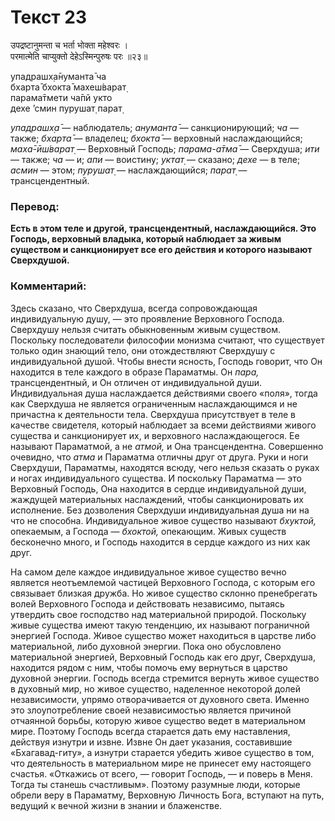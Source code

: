 # Текст 23

उपद्रष्टानुमन्ता च भर्ता भोक्ता महेश्वरः ।  
परमात्मेति चाप्युक्तो देहेऽस्मिन्पुरुषः परः ॥२३॥

упадрашх̣а̄нуманта̄ ча  
бхарта̄ бхокта̄ махеш́варат̣  
парама̄тмети ча̄пй укто  
дехе ’смин пурушат̣ парат̣

_упадрашх̣а̄_ — наблюдатель; _ануманта̄_ — санкционирующий; _ча_ — также; _бхарта̄_ — владелец; _бхокта̄_ — верховный наслаждающийся; _маха̄-ӣш́варат̣_ — Верховный Господь; _парама-а̄тма̄_ — Сверхдуша; _ити_ — также; _ча_ — и; _апи_ — воистину; _уктат̣_ — сказано; _дехе_ — в теле; _асмин_ — этом; _пурушат̣_ — наслаждающийся; _парат̣_ — трансцендентный.

### Перевод:

**Есть в этом теле и другой, трансцендентный, наслаждающийся. Это Господь, верховный владыка, который наблюдает за живым существом и санкционирует все его действия и которого называют Сверхдушой.**

### Комментарий:

Здесь сказано, что Сверхдуша, всегда сопровождающая индивидуальную душу, — это проявление Верховного Господа. Сверхдушу нельзя считать обыкновенным живым существом. Поскольку последователи философии монизма считают, что существует только один знающий тело, они отождествляют Сверхдушу с индивидуальной душой. Чтобы внести ясность, Господь говорит, что Он находится в теле каждого в образе Параматмы. Он _пара,_ трансцендентный, и Он отличен от индивидуальной души. Индивидуальная душа наслаждается действиями своего «поля», тогда как Сверхдуша не является ограниченным наслаждающимся и не причастна к деятельности тела. Сверхдуша присутствует в теле в качестве свидетеля, который наблюдает за всеми действиями живого существа и санкционирует их, и верховного наслаждающегося. Ее называют Параматмой, а не _атмой,_ и Она трансцендентна. Совершенно очевидно, что _атма_ и Параматма отличны друг от друга. Руки и ноги Сверхдуши, Параматмы, находятся всюду, чего нельзя сказать о руках и ногах индивидуального существа. И поскольку Параматма — это Верховный Господь, Она находится в сердце индивидуальной души, жаждущей материальных наслаждений, чтобы санкционировать их исполнение. Без дозволения Сверхдуши индивидуальная душа ни на что не способна. Индивидуальное живое существо называют _бхуктой,_ опекаемым, а Господа — _бхоктой,_ опекающим. Живых существ бесконечно много, и Господь находится в сердце каждого из них как друг.

На самом деле каждое индивидуальное живое существо вечно является неотъемлемой частицей Верховного Господа, с которым его связывает близкая дружба. Но живое существо склонно пренебрегать волей Верховного Господа и действовать независимо, пытаясь утвердить свое господство над материальной природой. Поскольку живые существа имеют такую тенденцию, их называют пограничной энергией Господа. Живое существо может находиться в царстве либо материальной, либо духовной энергии. Пока оно обусловлено материальной энергией, Верховный Господь как его друг, Сверхдуша, находится рядом с ним, чтобы помочь ему вернуться в царство духовной энергии. Господь всегда стремится вернуть живое существо в духовный мир, но живое существо, наделенное некоторой долей независимости, упрямо отворачивается от духовного света. Именно это злоупотребление своей независимостью является причиной отчаянной борьбы, которую живое существо ведет в материальном мире. Поэтому Господь всегда старается дать ему наставления, действуя изнутри и извне. Извне Он дает указания, составившие «Бхагавад-гиту», а изнутри старается убедить живое существо в том, что деятельность в материальном мире не принесет ему настоящего счастья. «Откажись от всего, — говорит Господь, — и поверь в Меня. Тогда ты станешь счастливым». Поэтому разумные люди, которые обрели веру в Параматму, Верховную Личность Бога, вступают на путь, ведущий к вечной жизни в знании и блаженстве.